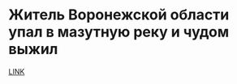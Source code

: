 # Житель Воронежской области упал в мазутную реку и чудом выжил 



[LINK](https://varlamov.ru/3503237.html)
